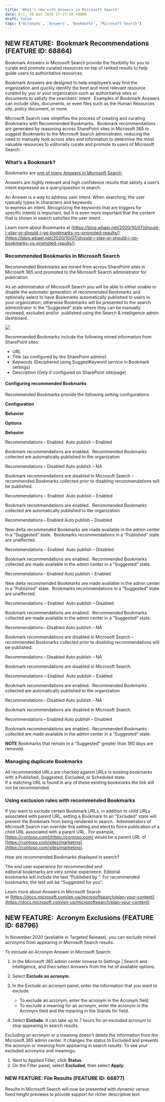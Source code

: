 ```yaml
---
title: 'What’s new with Answers in Microsoft Search'
date: Fri, 20 Nov 2020 17:27:38 +0000
draft: false
tags: ['Acronyms', 'Answers', 'Bookmarks', 'Microsoft Search']
---
```


NEW FEATURE:  Bookmark Recommendations (FEATURE ID: 68864)
----------------------------------------------------------

Bookmark Answers in Microsoft Search provide the flexibility for you to curate and promote curated resources on top of ranked results to help guide users to authoritative resources. 

Bookmark Answers are designed to help employee’s way find the organization and quickly identify the best and most relevant resource curated by you or your organization such as authoritative sites or documents to satisfy the searchers’ intent.  Examples of Bookmark Answers can include sites, documents, or even files such as the Human Resources site, policy document, or more.

Microsoft Search now simplifies the process of creating and curating Bookmarks with Recommended Bookmarks.  Bookmark recommendations are generated by reasoning across SharePoint sites in Microsoft 365 to suggest Bookmarks to the Microsoft Search administrator, reducing the need to manually look across sites and information to determine the most valuable resources to editorially curate and promote to users of Microsoft Search.

### What’s a Bookmark?

Bookmarks are [one of many Answers in Microsoft Search](https://blog.wbaer.net/2020/10/06/making-the-most-of-answers-in-microsoft-search/).

Answers are highly relevant and high confidence results that satisfy a user’s intent expressed as a query/question in search.

An Answer is a way to address user intent. When searching, the user typically types in characters and keywords to express an intent. Recognizing the keywords that are triggers for specific intents is important, but it is even more important that the content that is shown in search satisfies the user intent.  

Learn more about Bookmarks at [https://blog.wbaer.net/2020/10/07/should-i-stay-or-should-i-go-bookmarks-vs-promoted-results/](https://blog.wbaer.net/2020/10/07/should-i-stay-or-should-i-go-bookmarks-vs-promoted-results/).

### Recommended Bookmarks in Microsoft Search

Recommended Bookmarks are mined from across SharePoint sites in Microsoft 365 and promoted to the Microsoft Search administrator for publication.

As an administrator of Microsoft Search you will be able to either enable or disable the automatic generation of recommended Bookmarks and optionally select to have Bookmarks automatically published to users in your organization; otherwise Bookmarks will be presented to the search administrator in the “Suggested” state where they can be manually reviewed, excluded and/or  published using the Search & intelligence admin dashboard.

[![](https://wbaer.files.wordpress.com/2020/11/rbookmark.png?w=977)](https://wbaer.files.wordpress.com/2020/11/rbookmark.png)

Recommended Bookmarks include the following mined information from SharePoint sites:

*   URL  
*   Title (as configured by the SharePoint admins)  
*   Keywords (Deciphered using SuggestKeyword service in Bookmark settings)  
*   Description (Only if configured on SharePoint site/page) 

#### Configuring recommended Bookmarks

Recommended Bookmarks provide the following setting configurations.

**Configuration** 

**Behavior**

**Options**

**Behavior**  

Recommendations – Enabled  Auto publish – Enabled

Bookmark recommendations are enabled.  Recommended Bookmarks collected are automatically published to the organization

Recommendations – Disabled Auto publish – NA  

Bookmark recommendations are disabled in Microsoft Search – recommended Bookmarks collected prior to disabling recommendations will be published.

Recommendations – Enabled  Auto publish – Enabled

Bookmark recommendations are enabled.  Recommended Bookmarks collected are automatically published to the organization

Recommendations – Enabled Auto publish – Disabled

New delta recommended Bookmarks are made available in the admin center in a “Suggested” state.  Bookmarks recommendations in a “Published” state are unaffected.

Recommendations – Enabled  Auto publish – Disabled

Bookmark recommendations are enabled.  Recommended Bookmarks collected are made available in the admin center in a “Suggested” state.

Recommendations – Enabled Auto publish – Enabled

New delta recommended Bookmarks are made available in the admin center in a “Published” state.  Bookmarks recommendations in a “Suggested” state are unaffected.

Recommendations – Enabled  Auto publish – Disabled

Bookmark recommendations are enabled.  Recommended Bookmarks collected are made available in the admin center in a “Suggested” state.

Recommendations – Disabled Auto publish – NA  

Bookmark recommendations are disabled in Microsoft Search – recommended Bookmarks collected prior to disabling recommendations will be published.

Recommendations – Disabled Auto publish – NA  

Bookmark recommendations are disabled in Microsoft Search.

Recommendations – Enabled  Auto publish – Enabled

Bookmark recommendations are enabled.  Recommended Bookmarks collected are automatically published to the organization

Recommendations – Disabled Auto publish – NA  

Bookmark recommendations are disabled in Microsoft Search.

Recommendations – Enabled Auto publish – Disabled

Bookmark recommendations are enabled.  Recommended Bookmarks collected are made available in the admin center in a “Suggested” state.

**NOTE** Bookmarks that remain in a “Suggested” greater than 180 days are removed.

### Managing duplicate Bookmarks

All recommended URLs are checked against URLs in existing bookmarks with a Published, Suggested, Excluded, or Scheduled state. If a matching URL is found in any of these existing bookmarks the link will not be recommended. 

### Using exclusion rules with recommended Bookmarks

If you want to exclude certain Bookmark URLs, in addition to child URLs associated with parent URL, setting a Bookmark to an “Excluded” state will prevent the Bookmark from being rendered in search.  Administrators of Microsoft Search can override this setting and elect to force publication of a child URL associated with a parent URL.  For example, [https://contoso.com](https://contoso.com) would be a parent URL of [https://contoso.com/sites/marketing](https://contoso.com/sites/marketing).

How are recommended Bookmarks displayed in search?

The end user experience for recommended and editorial bookmarks are very similar experience. Editorial bookmarks will include the text “Published by <company name>”. For recommended bookmarks, the text will be “Suggested for you”. 

Learn more about Answers in Microsoft Search at [https://docs.microsoft.com/en-us/microsoftsearch/plan-your-content](https://docs.microsoft.com/en-us/microsoftsearch/plan-your-content).

NEW FEATURE:  Acronym Exclusions (FEATURE ID: 68796)
----------------------------------------------------

In November 2020 (available in Targeted Release), you can exclude mined acronyms from appearing in Microsoft Search results.

To exclude an Acronym Answer in Microsoft Search:

1.  In the Microsoft 365 admin center browse to Settings | Search and intelligence, and then select Answers from the list of available options.

2.  Select **Exclude an acronym**.
3.  In the Exclude an acronym panel, enter the information that you want to exclude.
    *   To exclude an acronym, enter the acronym in the Acronym field.
    *   To exclude a meaning for an acronym, enter the acronym in the Acronym field and the meaning in the Stands for field.
4.  Select **Exclude**. It can take up to 7 hours for an excluded acronym to stop appearing in search results.

Excluding an acronym or a meaning doesn't delete the information from the Microsoft 365 admin center. It changes the status to Excluded and prevents the acronym or meaning from appearing in search results. To see your excluded acronyms and meanings:

1.  Next to Applied Filter, click **Status**.
2.  On the Filter panel, select **Excluded**, then select **Apply**.

### NEW FEATURE: File Results (FEATURE ID: 68877)

Results in Microsoft Search will now be presented with dynamic versus fixed height previews to provide support for richer descriptive text.